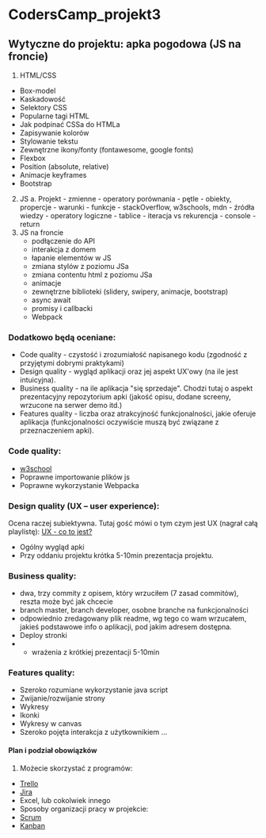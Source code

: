 # CodersCamp_projekt3

## Wytyczne do projektu: apka pogodowa (JS na froncie)

1. HTML/CSS

- Box-model
- Kaskadowość
- Selektory CSS
- Popularne tagi HTML
- Jak podpinać CSSa do HTMLa
- Zapisywanie kolorów
- Stylowanie tekstu
- Zewnętrzne ikony/fonty (fontawesome, google fonts)
- Flexbox
- Position (absolute, relative)
- Animacje keyframes
- Bootstrap

2. JS
   a. Projekt - zmienne - operatory porównania - pętle - obiekty, propercje - warunki - funkcje - stackOverflow, w3schools, mdn - źródła wiedzy - operatory logiczne - tablice - iteracja vs rekurencja - console - return
3. JS na froncie
   - podłączenie do API
   - interakcja z domem
   - łapanie elementów w JS
   - zmiana stylów z poziomu JSa
   - zmiana contentu html z poziomu JSa
   - animacje
   - zewnętrzne biblioteki (slidery, swipery, animacje, bootstrap)
   - async await
   - promisy i callbacki
   - Webpack

### Dodatkowo będą oceniane:

- Code quality - czystość i zrozumiałość napisanego kodu (zgodność z przyjętymi dobrymi praktykami)
- Design quality - wygląd aplikacji oraz jej aspekt UX'owy (na ile jest intuicyjna).
- Business quality - na ile aplikacja "się sprzedaje". Chodzi tutaj o aspekt prezentacyjny repozytorium apki (jakość opisu, dodane screeny, wrzucone na serwer demo itd.)
- Features quality - liczba oraz atrakcyjność funkcjonalności, jakie oferuje aplikacja (funkcjonalności oczywiście muszą być związane z przeznaczeniem apki).

### Code quality:

- [w3school](https://www.w3schools.com/js/js_conventions.asp)
- Poprawne importowanie plików js
- Poprawne wykorzystanie Webpacka

### Design quality (UX – user experience):

Ocena raczej subiektywna.
Tutaj gość mówi o tym czym jest UX (nagrał całą playlistę):
[UX - co to jest?](https://www.youtube.com/watch?v=xR9ed8QiWfk&t=330s)

- Ogólny wygląd apki
- Przy oddaniu projektu krótka 5-10min prezentacja projektu.

### Business quality:

- dwa, trzy commity z opisem, który wrzuciłem (7 zasad commitów), reszta może być jak chcecie
- branch master, branch developer, osobne branche na funkcjonalności
- odpowiednio zredagowany plik readme, wg tego co wam wrzucałem, jakieś podstawowe info o aplikacji, pod jakim adresem dostępna.
- Deploy stronki
- - wrażenia z krótkiej prezentacji 5-10min

### Features quality:

- Szeroko rozumiane wykorzystanie java script
- Zwijanie/rozwijanie strony
- Wykresy
- Ikonki
- Wykresy w canvas
- Szeroko pojęta interakcja z użytkownikiem …

#### Plan i podział obowiązków

1. Możecie skorzystać z programów:

- [Trello](https://trello.com/en)
- [Jira](https://www.atlassian.com/software/jira/guides)
- Excel, lub cokolwiek innego
- Sposoby organizacji pracy w projekcie:
- [Scrum](https://www.youtube.com/watch?v=XU0llRltyFM)
- [Kanban](https://www.youtube.com/watch?v=R8dYLbJiTUE)
